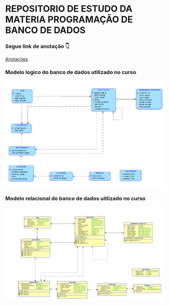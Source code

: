 # REPOSITORIO DE ESTUDO DA MATERIA PROGRAMAÇÃO DE BANCO DE DADOS

### Segue link de anotação :point_down:

[Anotações](https://www.notion.so/Banco-de-Dados-710c8573830e4dc1a41779df68387982).

### Modelo logico do banco de dados utilizado no curso

![MODELO-LOGICO](imgs/modelo-logico.png)

### Modelo relacional do banco de dados uitlizado no curso

![MODELO-LOGICO](imgs/modelo-relacional.png)